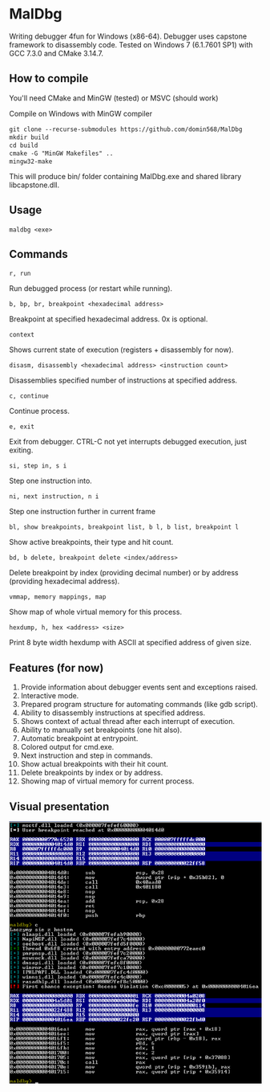 # MalDbg

Writing debugger 4fun for Windows (x86-64). Debugger uses capstone framework to disassembly code.
Tested on Windows 7 (6.1.7601 SP1) with GCC 7.3.0 and CMake 3.14.7.

## How to compile
You'll need CMake and MinGW (tested) or MSVC (should work)

Compile on Windows with MinGW compiler

```
git clone --recurse-submodules https://github.com/domin568/MalDbg
mkdir build
cd build
cmake -G "MinGW Makefiles" ..
mingw32-make
```
This will produce bin/ folder containing MalDbg.exe and shared library libcapstone.dll.
## Usage

```
maldbg <exe>
```

## Commands

```
r, run 
```

Run debugged process (or restart while running).

```
b, bp, br, breakpoint <hexadecimal address>
```

Breakpoint at specified hexadecimal address. 0x is optional. 

```
context
```

Shows current state of execution (registers + disassembly for now).

```
disasm, disassembly <hexadecimal address> <instruction count>
```

Disassemblies specified number of instructions at specified address.

```
c, continue
```

Continue process.

```
e, exit
```

Exit from debugger. CTRL-C not yet interrupts debugged execution, just exiting.

```
si, step in, s i
```
Step one instruction into.

```
ni, next instruction, n i
```

Step one instruction further in current frame

```
bl, show breakpoints, breakpoint list, b l, b list, breakpoint l
```

Show active breakpoints, their type and hit count.

```
bd, b delete, breakpoint delete <index/address>
```

Delete breakpoint by index (providing decimal number) or by address (providing hexadecimal address).

``` 
vmmap, memory mappings, map
```

Show map of whole virtual memory for this process.

```
hexdump, h, hex <address> <size>
```

Print 8 byte width hexdump with ASCII at specified address of given size. 

## Features (for now)

1. Provide information about debugger events sent and exceptions raised. 
2. Interactive mode.
3. Prepared program structure for automating commands (like gdb script).
4. Ability to disassembly instructions at specified address.
5. Shows context of actual thread after each interrupt of execution.
4. Ability to manually set breakpoints (one hit also).
5. Automatic breakpoint at entrypoint.
6. Colored output for cmd.exe.
7. Next instruction and step in commands.
8. Show actual breakpoints with their hit count.
9. Delete breakpoints by index or by address.
10. Showing map of virtual memory for current process.

## Visual presentation 

![](screen.png) 